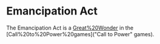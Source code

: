 # Emancipation Act

The Emancipation Act is a [Great%20Wonder](wonder) in the [Call%20to%20Power%20games]("Call to Power" games).
